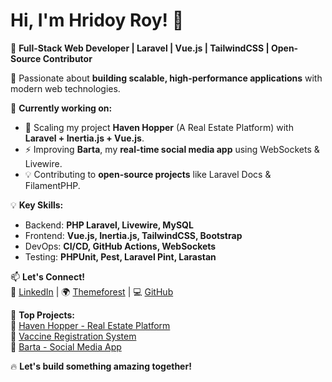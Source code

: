 # Hi, I'm Hridoy Roy! 👋  

🚀 **Full-Stack Web Developer | Laravel | Vue.js | TailwindCSS | Open-Source Contributor**  

🌱 Passionate about **building scalable, high-performance applications** with modern web technologies.  

🔭 **Currently working on:**  
- 🚀 Scaling my project **Haven Hopper** (A Real Estate Platform) with **Laravel + Inertia.js + Vue.js**.  
- ⚡ Improving **Barta**, my **real-time social media app** using WebSockets & Livewire.  
- 💡 Contributing to **open-source projects** like Laravel Docs & FilamentPHP.  

💡 **Key Skills:**  
- Backend: **PHP Laravel, Livewire, MySQL**  
- Frontend: **Vue.js, Inertia.js, TailwindCSS, Bootstrap**  
- DevOps: **CI/CD, GitHub Actions, WebSockets**  
- Testing: **PHPUnit, Pest, Laravel Pint, Larastan**  

📫 **Let's Connect!**  
🔗 [LinkedIn](https://www.linkedin.com/in/royhridoy/) | 🌍 [Themeforest](https://themeforest.net/user/royhridoy/portfolio) | 💻 [GitHub](https://github.com/RoyHridoy)  

🚀 **Top Projects:**  
🔹 [Haven Hopper - Real Estate Platform](https://github.com/RoyHridoy/haven-hopper)  
🔹 [Vaccine Registration System](https://github.com/RoyHridoy/vaccine-registration-system)  
🔹 [Barta - Social Media App](https://github.com/RoyHridoy/barta)  

🔥 **Let's build something amazing together!**  

<!--
**RoyHridoy/royhridoy** is a ✨ _special_ ✨ repository because its `README.md` (this file) appears on your GitHub profile.

Here are some ideas to get you started:

- 🔭 I’m currently working on ...
- 🌱 I’m currently learning ...
- 👯 I’m looking to collaborate on ...
- 🤔 I’m looking for help with ...
- 💬 Ask me about ...
- 📫 How to reach me: ...
- 😄 Pronouns: ...
- ⚡ Fun fact: ...
-->
